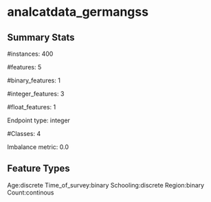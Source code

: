 # analcatdata_germangss

## Summary Stats

#instances: 400

#features: 5

  #binary_features: 1

  #integer_features: 3

  #float_features: 1

Endpoint type: integer

#Classes: 4

Imbalance metric: 0.0

## Feature Types

 Age:discrete
Time_of_survey:binary
Schooling:discrete
Region:binary
Count:continous

